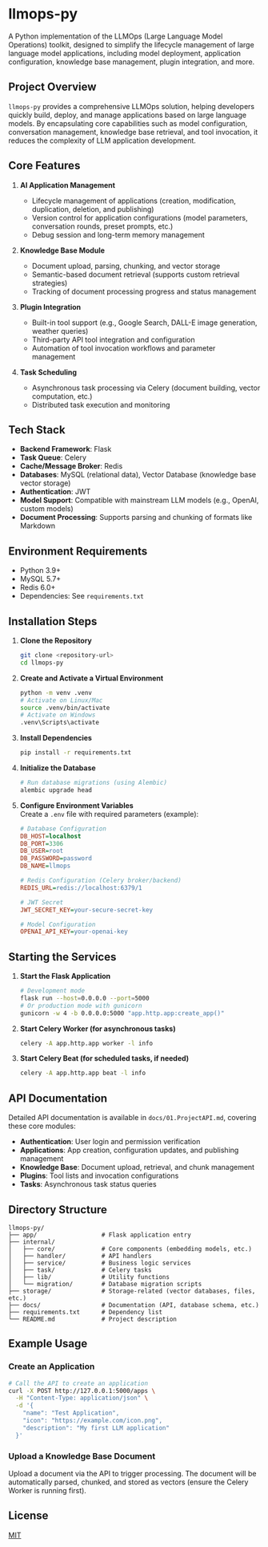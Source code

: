 # llmops-py

A Python implementation of the LLMOps (Large Language Model Operations) toolkit, designed to simplify the lifecycle management of large language model applications, including model deployment, application configuration, knowledge base management, plugin integration, and more. 


## Project Overview

`llmops-py` provides a comprehensive LLMOps solution, helping developers quickly build, deploy, and manage applications based on large language models. By encapsulating core capabilities such as model configuration, conversation management, knowledge base retrieval, and tool invocation, it reduces the complexity of LLM application development.


## Core Features

1. **AI Application Management**  
   - Lifecycle management of applications (creation, modification, duplication, deletion, and publishing)  
   - Version control for application configurations (model parameters, conversation rounds, preset prompts, etc.)  
   - Debug session and long-term memory management

2. **Knowledge Base Module**  
   - Document upload, parsing, chunking, and vector storage  
   - Semantic-based document retrieval (supports custom retrieval strategies)  
   - Tracking of document processing progress and status management

3. **Plugin Integration**  
   - Built-in tool support (e.g., Google Search, DALL-E image generation, weather queries)  
   - Third-party API tool integration and configuration  
   - Automation of tool invocation workflows and parameter management

4. **Task Scheduling**  
   - Asynchronous task processing via Celery (document building, vector computation, etc.)  
   - Distributed task execution and monitoring


## Tech Stack

- **Backend Framework**: Flask  
- **Task Queue**: Celery  
- **Cache/Message Broker**: Redis  
- **Databases**: MySQL (relational data), Vector Database (knowledge base vector storage)  
- **Authentication**: JWT  
- **Model Support**: Compatible with mainstream LLM models (e.g., OpenAI, custom models)  
- **Document Processing**: Supports parsing and chunking of formats like Markdown  


## Environment Requirements

- Python 3.9+  
- MySQL 5.7+  
- Redis 6.0+  
- Dependencies: See `requirements.txt`  


## Installation Steps

1. **Clone the Repository**  
   ```bash
   git clone <repository-url>
   cd llmops-py
   ```

2. **Create and Activate a Virtual Environment**  
   ```bash
   python -m venv .venv
   # Activate on Linux/Mac
   source .venv/bin/activate
   # Activate on Windows
   .venv\Scripts\activate
   ```

3. **Install Dependencies**  
   ```bash
   pip install -r requirements.txt
   ```

4. **Initialize the Database**  
   ```bash
   # Run database migrations (using Alembic)
   alembic upgrade head
   ```

5. **Configure Environment Variables**  
   Create a `.env` file with required parameters (example):  
   ```ini
   # Database Configuration
   DB_HOST=localhost
   DB_PORT=3306
   DB_USER=root
   DB_PASSWORD=password
   DB_NAME=llmops

   # Redis Configuration (Celery broker/backend)
   REDIS_URL=redis://localhost:6379/1

   # JWT Secret
   JWT_SECRET_KEY=your-secure-secret-key

   # Model Configuration
   OPENAI_API_KEY=your-openai-key
   ```


## Starting the Services

1. **Start the Flask Application**  
   ```bash
   # Development mode
   flask run --host=0.0.0.0 --port=5000
   # Or production mode with gunicorn
   gunicorn -w 4 -b 0.0.0.0:5000 "app.http.app:create_app()"
   ```

2. **Start Celery Worker (for asynchronous tasks)**  
   ```bash
   celery -A app.http.app worker -l info
   ```

3. **Start Celery Beat (for scheduled tasks, if needed)**  
   ```bash
   celery -A app.http.app beat -l info
   ```


## API Documentation

Detailed API documentation is available in `docs/01.ProjectAPI.md`, covering these core modules:

- **Authentication**: User login and permission verification  
- **Applications**: App creation, configuration updates, and publishing management  
- **Knowledge Base**: Document upload, retrieval, and chunk management  
- **Plugins**: Tool lists and invocation configurations  
- **Tasks**: Asynchronous task status queries  


## Directory Structure

```
llmops-py/
├── app/                  # Flask application entry
├── internal/
│   ├── core/             # Core components (embedding models, etc.)
│   ├── handler/          # API handlers
│   ├── service/          # Business logic services
│   ├── task/             # Celery tasks
│   ├── lib/              # Utility functions
│   └── migration/        # Database migration scripts
├── storage/              # Storage-related (vector databases, files, etc.)
├── docs/                 # Documentation (API, database schema, etc.)
├── requirements.txt      # Dependency list
└── README.md             # Project description
```


## Example Usage

### Create an Application

```bash
# Call the API to create an application
curl -X POST http://127.0.0.1:5000/apps \
  -H "Content-Type: application/json" \
  -d '{
    "name": "Test Application",
    "icon": "https://example.com/icon.png",
    "description": "My first LLM application"
  }'
```

### Upload a Knowledge Base Document

Upload a document via the API to trigger processing. The document will be automatically parsed, chunked, and stored as vectors (ensure the Celery Worker is running first).


## License

[MIT](LICENSE)
